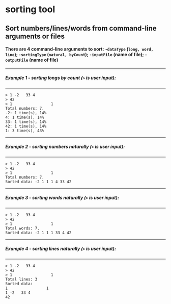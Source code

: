 # sorting tool
## Sort numbers/lines/words from command-line arguments or files

#### There are 4 command-line arguments to sort: `-dataType` (`long, word, line`); `-sortingType` (`natural, byCount`); `-inputFile` (name of file); `-outputFile` (name of file)

---
##### Example 1 - sorting longs by count (`>` is user input):
---
```
> 1 -2   33 4
> 42
> 1                 1
Total numbers: 7.
-2: 1 time(s), 14%
4: 1 time(s), 14%
33: 1 time(s), 14%
42: 1 time(s), 14%
1: 3 time(s), 43%
```
---
##### Example 2 - sorting numbers naturally (`>` is user input):
---
```
> 1 -2   33 4
> 42
> 1                 1
Total numbers: 7.
Sorted data: -2 1 1 1 4 33 42 
```
---
##### Example 3 - sorting words naturally (`>` is user input):
---
```
> 1 -2   33 4
> 42
> 1                 1
Total words: 7.
Sorted data: -2 1 1 1 33 4 42 
```
---
##### Example 4 - sorting lines naturally (`>` is user input):
---
```
> 1 -2   33 4
> 42
> 1                 1
Total lines: 3
Sorted data:
1                 1
1 -2   33 4
42
```
